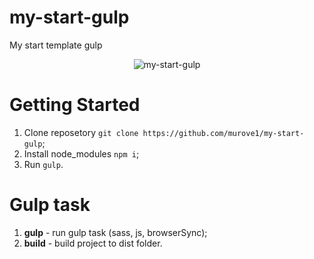 # my-start-gulp
My start template gulp

<p align="center">
	<img src="https://murove1.github.io/my-start-gulp/gulp.jpg" alt="my-start-gulp">
</p>

# Getting Started

1. Clone reposetory `git clone https://github.com/murove1/my-start-gulp`;
2. Install node_modules `npm i`;
4. Run `gulp`.

# Gulp task

1. <b>gulp</b> - run gulp task (sass, js, browserSync);
2. <b>build</b> - build project to dist folder.
